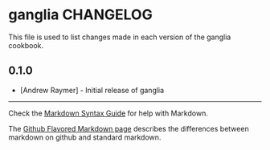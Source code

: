 ganglia CHANGELOG
=================

This file is used to list changes made in each version of the ganglia cookbook.

0.1.0
-----
- [Andrew Raymer] - Initial release of ganglia

- - -
Check the [Markdown Syntax Guide](http://daringfireball.net/projects/markdown/syntax) for help with Markdown.

The [Github Flavored Markdown page](http://github.github.com/github-flavored-markdown/) describes the differences between markdown on github and standard markdown.
